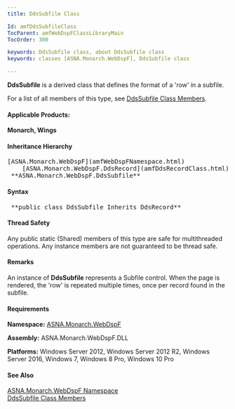 ```yaml
---
title: DdsSubfile Class

Id: amfDdsSubfileClass
TocParent: amfWebDspFClassLibraryMain
TocOrder: 300

keywords: DdsSubfile class, about DdsSubfile class
keywords: classes [ASNA.Monarch.WebDspF], DdsSubfile class

---
```


**DdsSubfile** is a derived class that defines the format of a 'row' in a subfile.

For a list of all members of this type, see [ DdsSubfile Class Members](amfDdsSubfileClassMembers.html).

#### Applicable Products:
**Monarch, Wings** 
<!--mine -->

#### Inheritance Hierarchy
<pre>[ASNA.Monarch.WebDspF](amfWebDspFNamespace.html)
    [ASNA.Monarch.WebDspF.DdsRecord](amfDdsRecordClass.html)
 **ASNA.Monarch.WebDspF.DdsSubfile** </pre>

#### Syntax
<pre class="prettyprint"> **public class DdsSubfile Inherits DdsRecord** </pre>

#### Thread Safety
Any public static (Shared) members of this type are safe for multithreaded operations. Any instance members are not guaranteed to be thread safe.

#### Remarks
An instance of **DdsSubfile** represents a Subfile control. When the page is rendered, the 'row' is repeated multiple times, once per record found in the subfile.

#### Requirements
**Namespace:** [ASNA.Monarch.WebDspF](amfWebDspFNamespace.html)

**Assembly:** ASNA.Monarch.WebDspF.DLL

**Platforms:** Windows Server 2012, Windows Server 2012 R2, Windows Server 2016, Windows 7, Windows 8 Pro, Windows 10 Pro

#### See Also
[ ASNA.Monarch.WebDspF Namespace](amfWebDspFNamespace.html) <br /> [ DdsSubfile Class Members](amfDdsSubfileClassMembers.html) 
